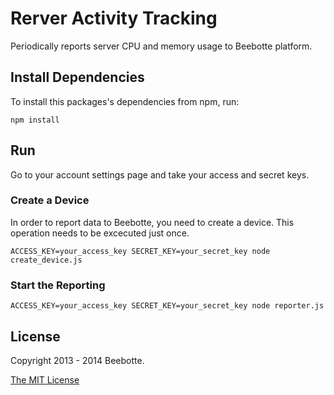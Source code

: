 Rerver Activity Tracking
========================

Periodically reports server CPU and memory usage to Beebotte platform.

## Install Dependencies

To install this packages's dependencies from npm, run:

    npm install

## Run

Go to your account settings page and take your access and secret keys.

### Create a Device

In order to report data to Beebotte, you need to create a device. This operation needs to be excecuted just once.

    ACCESS_KEY=your_access_key SECRET_KEY=your_secret_key node create_device.js

### Start the Reporting

    ACCESS_KEY=your_access_key SECRET_KEY=your_secret_key node reporter.js

## License
Copyright 2013 - 2014 Beebotte.

[The MIT License](http://opensource.org/licenses/MIT)
